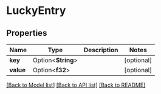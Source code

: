 # LuckyEntry

## Properties

Name | Type | Description | Notes
------------ | ------------- | ------------- | -------------
**key** | Option<**String**> |  | [optional]
**value** | Option<**f32**> |  | [optional]

[[Back to Model list]](../README.md#documentation-for-models) [[Back to API list]](../README.md#documentation-for-api-endpoints) [[Back to README]](../README.md)


